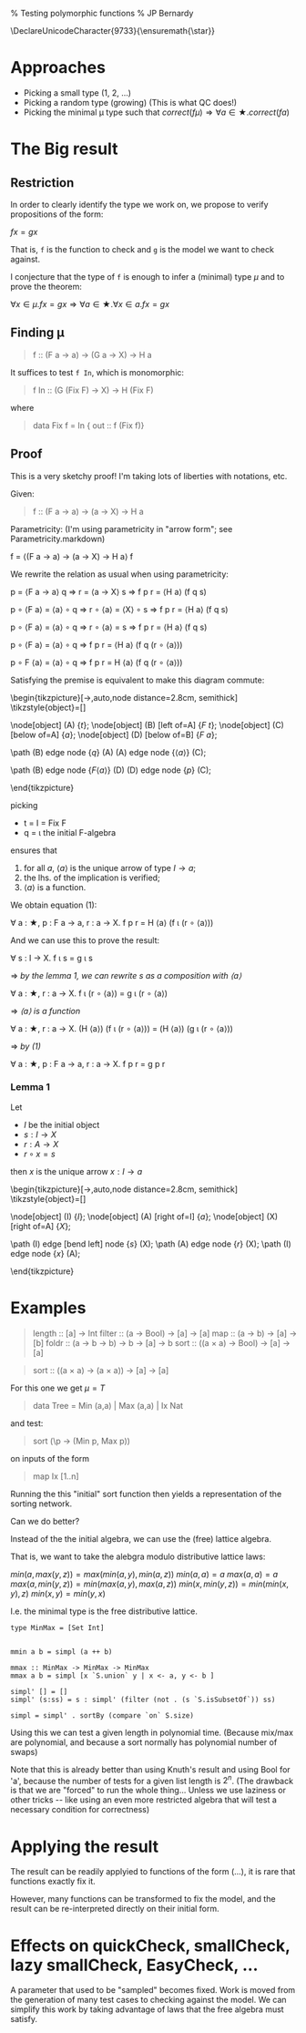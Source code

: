 % Testing polymorphic functions
% JP Bernardy

\DeclareUnicodeCharacter{9733}{\ensuremath{\star}} 

# Approaches

* Picking a small type (1, 2, ...)
* Picking a random type (growing) (This is what QC does!)
* Picking the minimal μ type such that  $correct (f μ) ⇒ ∀ a ∈ ★. correct (f a)$

# The Big result

## Restriction

In order to clearly identify the type we work on, we propose to verify propositions of the form:

$f x = g x$

That is, `f` is the function to check and `g` is the model we want to check against.

I conjecture that the type of `f` is enough to infer a (minimal) type $μ$
and to prove the theorem:

$∀ x ∈ μ. f x = g x ⇒ ∀ a ∈ ★. ∀ x ∈ a. f x = g x$


## Finding μ

> f :: (F a -> a) -> (G a -> X) -> H a

It suffices to test `f In`, which is monomorphic:

> f In :: (G (Fix F) -> X) -> H (Fix F)

where

> data Fix f = In { out :: f (Fix f)}


## Proof 

This is a very sketchy proof! I'm taking lots of liberties with notations, etc.

Given:

> f :: (F a → a) → (a → X) → H a

Parametricity: (I'm using parametricity in "arrow form"; see Parametricity.markdown)

f = ⟨(F a → a) → (a → X) → H a⟩ f

We rewrite the relation as usual when using parametricity:

p = ⟨F a → a⟩ q     ⇒  r = ⟨a → X⟩ s     ⇒ f p r = ⟨H a⟩ (f q s)

p ∘ ⟨F a⟩ = ⟨a⟩ ∘ q ⇒  r ∘ ⟨a⟩ = ⟨X⟩ ∘ s ⇒ f p r = ⟨H a⟩ (f q s)

p ∘ ⟨F a⟩ = ⟨a⟩ ∘ q ⇒  r ∘ ⟨a⟩ =       s ⇒ f p r = ⟨H a⟩ (f q s)

p ∘ ⟨F a⟩ = ⟨a⟩ ∘ q                      ⇒ f p r = ⟨H a⟩ (f q (r ∘ ⟨a⟩))

p ∘ F ⟨a⟩ = ⟨a⟩ ∘ q                      ⇒ f p r = H ⟨a⟩ (f q (r ∘ ⟨a⟩))


Satisfying the premise is equivalent to make this diagram commute:

\begin{tikzpicture}[->,auto,node distance=2.8cm, semithick]
  \tikzstyle{object}=[]

  \node[object]         (A)                    {$t$};
  \node[object]         (B) [left of=A] {$F~t$};
  \node[object]         (C) [below of=A] {$a$};
  \node[object]         (D) [below of=B] {$F~a$};

  \path (B) edge              node {$q$} (A)
        (A) edge              node {$⟨a⟩$}   (C);

  \path (B) edge              node {$F ⟨a⟩$} (D)
        (D) edge              node {$p$}     (C);
        
\end{tikzpicture}


picking 

* t = I = Fix F
* q = ι the initial F-algebra

ensures that

1. for all $a$, $⟨a⟩$ is the unique arrow of type $I → a$;
2. the lhs. of the implication is verified;
3. $⟨a⟩$ is a function.


We obtain equation (1): 

∀ a : ★, p : F a → a, r : a → X. f p r = H ⟨a⟩  (f ι (r ∘ ⟨a⟩))

And we can use this to prove the result:

∀ s : I → X. f ι s = g ι s

⇒   *by the lemma 1, we can rewrite $s$ as a composition with $⟨a⟩$*

∀ a : ★, r : a → X. f ι (r ∘ ⟨a⟩) = g ι (r ∘ ⟨a⟩)

⇒   *$⟨a⟩$ is a function*

∀ a : ★, r : a → X. (H ⟨a⟩) (f ι (r ∘ ⟨a⟩)) = (H ⟨a⟩) (g ι (r ∘ ⟨a⟩))

⇒   *by (1)*

∀ a : ★, p : F a → a, r : a → X. f p r = g p r

### Lemma 1

Let 

* $I$ be the initial object
* $s : I → X$
* $r : A → X$
* $r ∘ x = s$

then $x$ is the unique arrow $x : I → a$


\begin{tikzpicture}[->,auto,node distance=2.8cm,
                    semithick]
  \tikzstyle{object}=[]

  \node[object]         (I)                   {$I$};
  \node[object]         (A) [right of=I]      {$a$};
  \node[object]         (X) [right of=A]      {$X$};

  \path (I) edge [bend left]  node {$s$} (X);
  \path (A) edge              node {$r$} (X);
  \path (I) edge              node {$x$} (A);

        
\end{tikzpicture}



# Examples

> length :: [a] → Int
> filter :: (a → Bool) → [a] → [a]
> map :: (a → b) → [a] → [b]
> foldr :: (a → b → b) → b → [a] → b
> sort :: ((a × a) → Bool) → [a] → [a]

> sort :: ((a × a) → (a × a)) → [a] → [a]

For this one we get $μ = T$

> data Tree = Min (a,a) | Max (a,a) | Ix Nat

and test:

> sort (\p -> (Min p, Max p)) 

on inputs of the form 

> map Ix [1..n]

Running the this "initial" sort function then yields a representation of the sorting network.

Can we do better? 

Instead of the the initial algebra, we can use the (free) lattice algebra.

That is, we want to take the alebgra modulo distributive lattice laws:

$min (a,max(y,z)) = max (min (a,y), min(a,z))$
$min (a,a) = a$
$max (a,a) = a$
$max (a,min(y,z)) = min (max (a,y), max(a,z))$
$min (x,min(y,z)) = min (min(x,y),z)$
$min (x,y) = min (y,x)$

I.e. the minimal type is the free distributive lattice.

~~~~
type MinMax = [Set Int]


mmin a b = simpl (a ++ b)

mmax :: MinMax -> MinMax -> MinMax
mmax a b = simpl [x `S.union` y | x <- a, y <- b ]

simpl' [] = []
simpl' (s:ss) = s : simpl' (filter (not . (s `S.isSubsetOf`)) ss)

simpl = simpl' . sortBy (compare `on` S.size)
~~~~

Using this we can test a given length in polynomial time. 
(Because mix/max are polynomial, and because a sort normally has polynomial number of swaps)

Note that this is already better than using Knuth's result and using Bool for
'a', because the number of tests for a given list length is $2^n$. (The drawback
is that we are "forced" to run the whole thing... Unless we use laziness or
other tricks -- like using an even more restricted algebra that will test a
necessary condition for correctness)



# Applying the result

The result can be readily applyied to functions of the form (...), it is rare that functions 
exactly fix it.

However, many functions can be transformed to fix the model, and the result can
be re-interpreted directly on their initial form.

# Effects on quickCheck, smallCheck, lazy smallCheck, EasyCheck, ...

A parameter that used to be "sampled" becomes fixed. Work is moved from the
generation of many test cases to checking against the model. We can simplify
this work by taking advantage of laws that the free algebra must satisfy.


